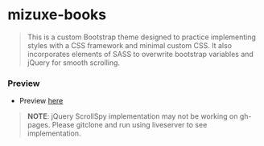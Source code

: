 # mizuxe-books

 > This is a custom Bootstrap theme designed to practice implementing styles with a CSS framework and minimal custom CSS. It also incorporates elements of SASS to overwrite bootstrap variables and jQuery for smooth scrolling.  

 ### Preview 
  - Preview [here](https://agarcian031.github.io/mizuxe-books/)

> **NOTE**: jQuery ScrollSpy implementation may not be working on gh-pages. Please gitclone and run using liveserver to see implementation. 
